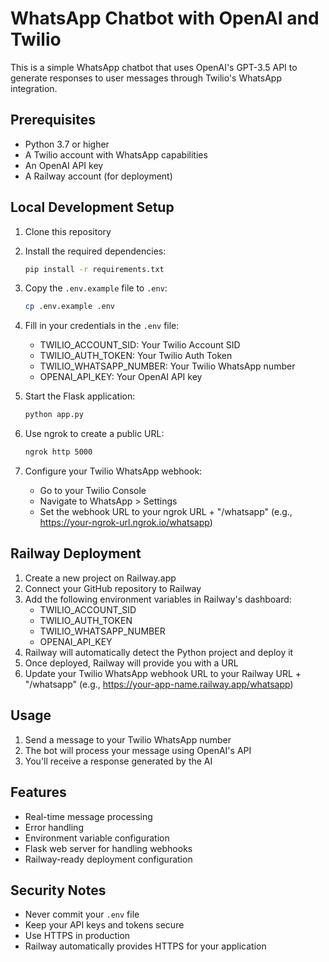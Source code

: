 # WhatsApp Chatbot with OpenAI and Twilio

This is a simple WhatsApp chatbot that uses OpenAI's GPT-3.5 API to generate responses to user messages through Twilio's WhatsApp integration.

## Prerequisites

- Python 3.7 or higher
- A Twilio account with WhatsApp capabilities
- An OpenAI API key
- A Railway account (for deployment)

## Local Development Setup

1. Clone this repository
2. Install the required dependencies:
   ```bash
   pip install -r requirements.txt
   ```
3. Copy the `.env.example` file to `.env`:
   ```bash
   cp .env.example .env
   ```
4. Fill in your credentials in the `.env` file:
   - TWILIO_ACCOUNT_SID: Your Twilio Account SID
   - TWILIO_AUTH_TOKEN: Your Twilio Auth Token
   - TWILIO_WHATSAPP_NUMBER: Your Twilio WhatsApp number
   - OPENAI_API_KEY: Your OpenAI API key

5. Start the Flask application:
   ```bash
   python app.py
   ```
6. Use ngrok to create a public URL:
   ```bash
   ngrok http 5000
   ```
7. Configure your Twilio WhatsApp webhook:
   - Go to your Twilio Console
   - Navigate to WhatsApp > Settings
   - Set the webhook URL to your ngrok URL + "/whatsapp" (e.g., https://your-ngrok-url.ngrok.io/whatsapp)

## Railway Deployment

1. Create a new project on Railway.app
2. Connect your GitHub repository to Railway
3. Add the following environment variables in Railway's dashboard:
   - TWILIO_ACCOUNT_SID
   - TWILIO_AUTH_TOKEN
   - TWILIO_WHATSAPP_NUMBER
   - OPENAI_API_KEY
4. Railway will automatically detect the Python project and deploy it
5. Once deployed, Railway will provide you with a URL
6. Update your Twilio WhatsApp webhook URL to your Railway URL + "/whatsapp"
   (e.g., https://your-app-name.railway.app/whatsapp)

## Usage

1. Send a message to your Twilio WhatsApp number
2. The bot will process your message using OpenAI's API
3. You'll receive a response generated by the AI

## Features

- Real-time message processing
- Error handling
- Environment variable configuration
- Flask web server for handling webhooks
- Railway-ready deployment configuration

## Security Notes

- Never commit your `.env` file
- Keep your API keys and tokens secure
- Use HTTPS in production
- Railway automatically provides HTTPS for your application
